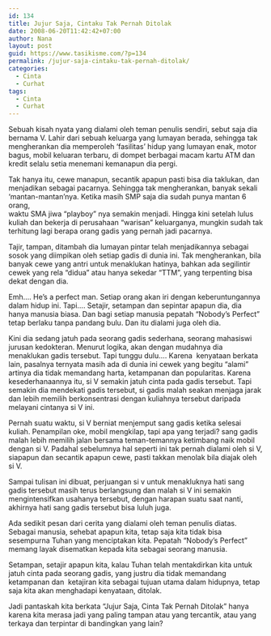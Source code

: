 ```yaml
---
id: 134
title: Jujur Saja, Cintaku Tak Pernah Ditolak
date: 2008-06-20T11:42:42+07:00
author: Nana
layout: post
guid: https://www.tasikisme.com/?p=134
permalink: /jujur-saja-cintaku-tak-pernah-ditolak/
categories:
  - Cinta
  - Curhat
tags:
  - Cinta
  - Curhat
---
```

Sebuah kisah nyata yang dialami oleh teman penulis sendiri, sebut saja dia bernama V. Lahir dari sebuah keluarga yang lumayan berada, sehingga tak mengherankan dia memperoleh ‘fasilitas’ hidup yang lumayan enak, motor bagus, mobil keluaran terbaru, di dompet berbagai macam kartu ATM dan kredit selalu setia menemani kemanapun dia pergi.

Tak hanya itu, cewe manapun, secantik apapun pasti bisa dia taklukan, dan menjadikan sebagai pacarnya. Sehingga tak mengherankan, banyak sekali ‘mantan-mantan’nya. Ketika masih SMP saja dia sudah punya mantan 6 orang,  
waktu SMA jiwa “playboy” nya semakin menjadi. Hingga kini setelah lulus kuliah dan bekerja di perusahaan “warisan” keluarganya, mungkin sudah tak terhitung lagi berapa orang gadis yang pernah jadi pacarnya.

Tajir, tampan, ditambah dia lumayan pintar telah menjadikannya sebagai sosok yang diimpikan oleh setiap gadis di dunia ini. Tak mengherankan, bila banyak cewe yang antri untuk menaklukan hatinya, bahkan ada segilintir cewek yang rela “didua” atau hanya sekedar “TTM”, yang terpenting bisa dekat dengan dia.

Emh…. He’s a perfect man. Setiap orang akan iri dengan keberuntungannya dalam hidup ini. Tapi…. Setajir, setampan dan sepintar apapun dia, dia hanya manusia biasa. Dan bagi setiap manusia pepatah “Nobody’s Perfect” tetap berlaku tanpa pandang bulu. Dan itu dialami juga oleh dia.

Kini dia sedang jatuh pada seorang gadis sederhana, seorang mahasiswi jurusan kedokteran. Menurut logika, akan dengan mudahnya dia menaklukan gadis tersebut. Tapi tunggu dulu…. Karena  kenyataan berkata lain, pasalnya ternyata masih ada di dunia ini cewek yang begitu “alami” artinya dia tidak memandang harta, ketampanan dan popularitas. Karena kesederhanaannya itu, si V semakin jatuh cinta pada gadis tersebut. Tapi semakin dia mendekati gadis tersebut, si gadis malah seakan menjaga jarak dan lebih memilih berkonsentrasi dengan kuliahnya tersebut daripada melayani cintanya si V ini.

Pernah suatu waktu, si V berniat menjemput sang gadis ketika selesai kuliah. Penampilan oke, mobil mengkilap, tapi apa yang terjadi? sang gadis malah lebih memilih jalan bersama teman-temannya ketimbang naik mobil dengan si V. Padahal sebelumnya hal seperti ini tak pernah dialami oleh si V, siapapun dan secantik apapun cewe, pasti takkan menolak bila diajak oleh si V.

Sampai tulisan ini dibuat, perjuangan si v untuk menakluknya hati sang gadis tersebut masih terus berlangsung dan malah si V ini semakin mengintensifkan usahanya tersebut, dengan harapan suatu saat nanti, akhirnya hati sang gadis tersebut bisa luluh juga.

Ada sedikit pesan dari cerita yang dialami oleh teman penulis diatas. Sebagai manusia, sehebat apapun kita, tetap saja kita tidak bisa sesempurna Tuhan yang menciptakan kita. Pepatah “Nobody’s Perfect” memang layak disematkan kepada kita sebagai seorang manusia.

Setampan, setajir apapun kita, kalau Tuhan telah mentakdirkan kita untuk jatuh cinta pada seorang gadis, yang justru dia tidak memandang ketampanan dan  ketajiran kita sebagai tujuan utama dalam hidupnya, tetap saja kita akan menghadapi kenyataan, ditolak.

Jadi pantaskah kita berkata “Jujur Saja, Cinta Tak Pernah Ditolak” hanya karena kita merasa jadi yang paling tampan atau yang tercantik, atau yang terkaya dan terpintar di bandingkan yang lain?
